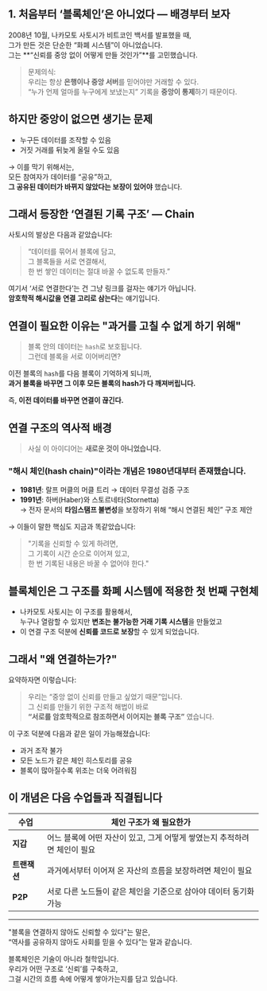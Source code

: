 ## 1. 처음부터 ‘블록체인’은 아니었다 — 배경부터 보자

2008년 10월, 나카모토 사토시가 비트코인 백서를 발표했을 때,  
그가 만든 것은 단순한 “화폐 시스템”이 아니었습니다.  
그는 **“신뢰를 중앙 없이 어떻게 만들 것인가”**를 고민했습니다.

> 문제의식:  
> 우리는 항상 **은행이나 중앙 서버**를 믿어야만 거래할 수 있다.  
> “누가 언제 얼마를 누구에게 보냈는지” 기록을 **중앙이 통제**하기 때문이다.

## 하지만 중앙이 없으면 생기는 문제

- 누구든 데이터를 조작할 수 있음
- 거짓 거래를 뒤늦게 올릴 수도 있음

→ 이를 막기 위해서는,  
모든 참여자가 데이터를 “공유”하고,  
**그 공유된 데이터가 바뀌지 않았다는 보장이 있어야** 했습니다.

## 그래서 등장한 ‘연결된 기록 구조’ — Chain

사토시의 발상은 다음과 같았습니다:

> “데이터를 묶어서 블록에 담고,  
>  그 블록들을 서로 연결해서,  
>  한 번 쌓인 데이터는 절대 바꿀 수 없도록 만들자.”

여기서 ‘서로 연결한다’는 건 그냥 링크를 걸자는 얘기가 아닙니다.  
**암호학적 해시값을 연결 고리로 삼는다**는 얘기입니다.

## 연결이 필요한 이유는 "과거를 고칠 수 없게 하기 위해"

> 블록 안의 데이터는 `hash`로 보호됩니다.  
> 그런데 블록을 서로 이어버리면?

이전 블록의 `hash`를 다음 블록이 기억하게 되니까,  
**과거 블록을 바꾸면 그 이후 모든 블록의 hash가 다 깨져버립니다.**

즉, **이전 데이터를 바꾸면 연결이 끊긴다.**

## 연결 구조의 역사적 배경

> 사실 이 아이디어는 **새로운 것이 아니었습니다.**

### "해시 체인(hash chain)"이라는 개념은 1980년대부터 존재했습니다.

- **1981년**: 랄프 머클의 머클 트리 → 데이터 무결성 검증 구조
- **1991년**: 하버(Haber)와 스토르네타(Stornetta)  
  → 전자 문서의 **타임스탬프 불변성**을 보장하기 위해 “해시 연결된 체인” 구조 제안

→ 이들이 말한 핵심도 지금과 똑같았습니다:

> "기록을 신뢰할 수 있게 하려면,  
>  그 기록이 시간 순으로 이어져 있고,  
>  한 번 기록된 내용은 바꿀 수 없어야 한다."

## 블록체인은 그 구조를 **화폐 시스템에 적용**한 첫 번째 구현체

- 나카모토 사토시는 이 구조를 활용해서,  
  누구나 열람할 수 있지만 **변조는 불가능한 거래 기록 시스템**을 만들었고
- 이 연결 구조 덕분에 **신뢰를 코드로 보장**할 수 있게 되었습니다.

## 그래서 "왜 연결하는가?"

요약하자면 이렇습니다:

> 우리는 “중앙 없이 신뢰를 만들고 싶었기 때문”입니다.  
> 그 신뢰를 만들기 위한 구조적 해법이 바로  
> **“서로를 암호학적으로 참조하면서 이어지는 블록 구조”** 였습니다.

이 구조 덕분에 다음과 같은 일이 가능해졌습니다:

- 과거 조작 불가
- 모든 노드가 같은 체인 히스토리를 공유
- 블록이 많아질수록 위조는 더욱 어려워짐

## 이 개념은 다음 수업들과 직결됩니다

| 수업         | 체인 구조가 왜 필요한가                                                   |
| ------------ | ------------------------------------------------------------------------- |
| **지갑**     | 어느 블록에 어떤 자산이 있고, 그게 어떻게 쌓였는지 추적하려면 체인이 필요 |
| **트랜잭션** | 과거에서부터 이어져 온 자산의 흐름을 보장하려면 체인이 필요               |
| **P2P**      | 서로 다른 노드들이 같은 체인을 기준으로 삼아야 데이터 동기화 가능         |

---

"블록을 연결하지 않아도 신뢰할 수 있다"는 말은,  
“역사를 공유하지 않아도 사회를 믿을 수 있다”는 말과 같습니다.

블록체인은 기술이 아니라 철학입니다.  
우리가 어떤 구조로 ‘신뢰’를 구축하고,  
그걸 시간의 흐름 속에 어떻게 쌓아가는지를 담고 있습니다.
